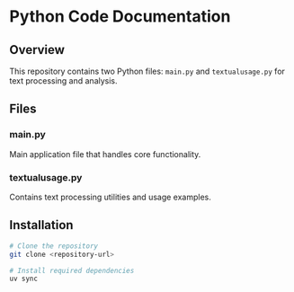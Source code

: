 # Python Code Documentation

## Overview
This repository contains two Python files: `main.py` and `textualusage.py` for text processing and analysis.

## Files

### main.py
Main application file that handles core functionality.

### textualusage.py 
Contains text processing utilities and usage examples.

## Installation
```bash
# Clone the repository
git clone <repository-url>

# Install required dependencies
uv sync